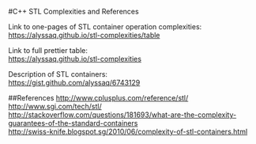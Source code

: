 #C++ STL Complexities and References

Link to one-pages of STL container operation complexities:   
https://alyssaq.github.io/stl-complexities/table   

Link to full prettier table:    
https://alyssaq.github.io/stl-complexities     
  
Description of STL containers:      
https://gist.github.com/alyssaq/6743129    

##References
http://www.cplusplus.com/reference/stl/    
http://www.sgi.com/tech/stl/   
http://stackoverflow.com/questions/181693/what-are-the-complexity-guarantees-of-the-standard-containers    
http://swiss-knife.blogspot.sg/2010/06/complexity-of-stl-containers.html   
